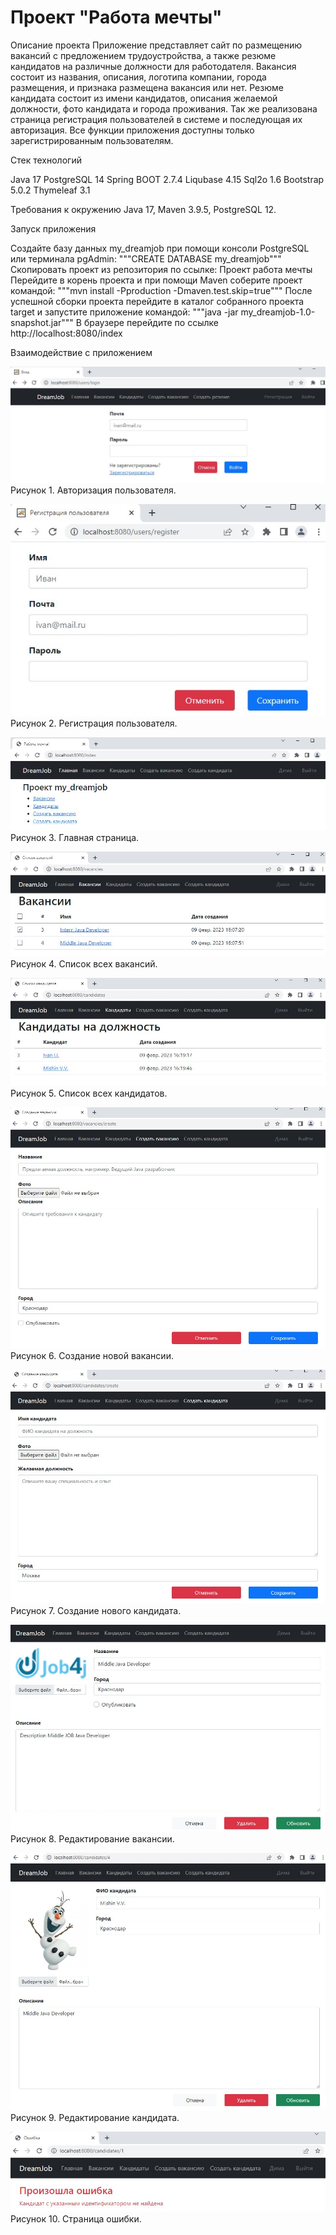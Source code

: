 <h1>Проект "Работа мечты"</h1>

Описание проекта
Приложение представляет сайт по размещению вакансий с предложением трудоустройства,
а также резюме кандидатов на различные должности для работодателя.
Вакансия состоит из названия, описания, логотипа компании, города размещения,
и признака размещена вакансия или нет.
Резюме кандидата состоит из имени кандидатов, описания желаемой должности,
фото кандидата и города проживания.
Так же реализована страница регистрация пользователей в системе и последующая их авторизация.
Все функции приложения доступны только зарегистрированным пользователям.

Стек технологий

Java 17
PostgreSQL 14
Spring BOOT 2.7.4
Liqubase 4.15
Sql2o 1.6
Bootstrap 5.0.2
Thymeleaf 3.1

Требования к окружению
Java 17, Maven 3.9.5, PostgreSQL 12.

Запуск приложения

Создайте базу данных my_dreamjob при помощи консоли PostgreSQL или терминала pgAdmin:
"""CREATE DATABASE my_dreamjob"""
Скопировать проект из репозитория по ссылке: Проект работа мечты
Перейдите в корень проекта и при помощи Maven соберите проект командой:
"""mvn install -Pproduction -Dmaven.test.skip=true"""
После успешной сборки проекта перейдите в каталог собранного проекта target и запустите приложение командой:
"""java -jar my_dreamjob-1.0-snapshot.jar"""
В браузере перейдите по ссылке http://localhost:8080/index

Взаимодействие с приложением

![img.png](img.png)
Рисунок 1. Авторизация пользователя.

![img_1.png](img_1.png)
Рисунок 2. Регистрация пользователя.

![img_2.png](img_2.png)
Рисунок 3. Главная страница.

![img_3.png](img_3.png)
Рисунок 4. Список всех вакансий.

![img_4.png](img_4.png)
Рисунок 5. Список всех кандидатов.

![img_5.png](img_5.png)
Рисунок 6. Создание новой вакансии.

![img_6.png](img_6.png)
Рисунок 7. Создание нового кандидата.

![img_7.png](img_7.png)
Рисунок 8. Редактирование вакансии.

![img_8.png](img_8.png)
Рисунок 9. Редактирование кандидата.

![img_9.png](img_9.png)
Рисунок 10. Страница ошибки.

